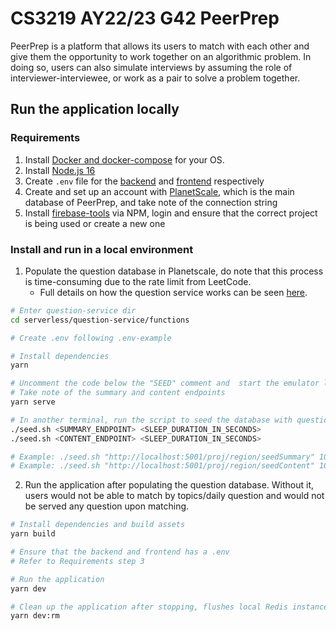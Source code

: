 # CS3219 AY22/23 G42 PeerPrep

PeerPrep is a platform that allows its users to match with each other and give them the opportunity to work together on an algorithmic problem. In doing so, users can also simulate interviews by assuming the role of interviewer-interviewee, or work as a pair to solve a problem together.

## Run the application locally

### Requirements

1. Install [Docker and docker-compose](https://firebase.google.com/docs/cli#install-cli-mac-linux) for your OS.
2. Install [Node.js 16](https://nodejs.org/download/release/v16.18.1/)
3. Create `.env` file for the [backend](https://github.com/CS3219-AY2223S1/cs3219-project-ay2223s1-g42/blob/main/backend/.env.example) and [frontend](https://github.com/CS3219-AY2223S1/cs3219-project-ay2223s1-g42/blob/main/frontend/.env-example) respectively
4. Create and set up an account with [PlanetScale](https://github.com/CS3219-AY2223S1/cs3219-project-ay2223s1-g42/tree/main/serverless/question-service/functions#preperation), which is the main database of PeerPrep, and take note of the connection string
5. Install [firebase-tools](https://firebase.google.com/docs/cli#install-cli-mac-linux) via NPM, login and ensure that the correct project is being used or create a new one

### Install and run in a local environment

1. Populate the question database in Planetscale, do note that this process is time-consuming due to the rate limit from LeetCode.
   * Full details on how the question service works can be seen [here](https://github.com/CS3219-AY2223S1/cs3219-project-ay2223s1-g42/tree/main/serverless/question-service/functions#seeding-the-database).

``` bash
# Enter question-service dir
cd serverless/question-service/functions

# Create .env following .env-example

# Install dependencies
yarn

# Uncomment the code below the "SEED" comment and  start the emulator locally 
# Take note of the summary and content endpoints
yarn serve

# In another terminal, run the script to seed the database with questions
./seed.sh <SUMMARY_ENDPOINT> <SLEEP_DURATION_IN_SECONDS>
./seed.sh <CONTENT_ENDPOINT> <SLEEP_DURATION_IN_SECONDS>

# Example: ./seed.sh "http://localhost:5001/proj/region/seedSummary" 10
# Example: ./seed.sh "http://localhost:5001/proj/region/seedContent" 10
```

2. Run the application after populating the question database. Without it, users would not be able to match by topics/daily question and would not be served any question upon matching.

```bash
# Install dependencies and build assets
yarn build

# Ensure that the backend and frontend has a .env
# Refer to Requirements step 3

# Run the application
yarn dev

# Clean up the application after stopping, flushes local Redis instance
yarn dev:rm
```
